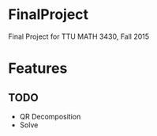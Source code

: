 # FinalProject
Final Project for TTU MATH 3430, Fall 2015

# Features #

## TODO #
- QR Decomposition
- Solve

